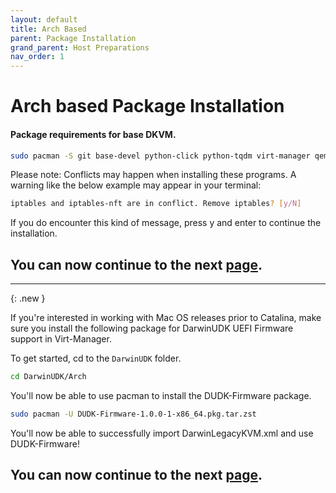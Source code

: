 ```yaml
---
layout: default
title: Arch Based
parent: Package Installation
grand_parent: Host Preparations
nav_order: 1
---
```


# Arch based Package Installation
#### Package requirements for base DKVM.

```bash
sudo pacman -S git base-devel python-click python-tqdm virt-manager qemu-full vde2 ebtables iptables-nft nftables dnsmasq bridge-utils ovmf qemu-tools dosfstools tk
```

Please note: Conflicts may happen when installing these programs.
A warning like the below example may appear in your terminal:

```bash
iptables and iptables-nft are in conflict. Remove iptables? [y/N]
```

If you do encounter this kind of message, press y and enter to continue the installation.

## You can now continue to the next <a href="../04-PkgConf.html">page</a>.

<hr>

{: .new }

If you're interested in working with Mac OS releases prior to Catalina, make sure you install the following package for DarwinUDK UEFI Firmware support in Virt-Manager.

To get started, cd to the ``DarwinUDK`` folder.

```bash
cd DarwinUDK/Arch
```

You'll now be able to use pacman to install the DUDK-Firmware package.

```bash
sudo pacman -U DUDK-Firmware-1.0.0-1-x86_64.pkg.tar.zst
```

You'll now be able to successfully import DarwinLegacyKVM.xml and use DUDK-Firmware!

## You can now continue to the next <a href="../04-PkgConf.html">page</a>.
